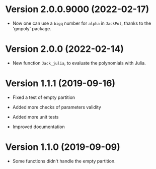 # Version 2.0.0.9000 (2022-02-17)

- Now one can use a `bigq` number for `alpha` in `JackPol`, thanks to the 
'gmpoly' package.


# Version 2.0.0 (2022-02-14)

- New function `Jack_julia`, to evaluate the polynomials with Julia.


# Version 1.1.1 (2019-09-16)

- Fixed a test of empty partition

- Added more checks of parameters validity

- Added more unit tests

- Improved documentation


# Version 1.1.0 (2019-09-09)

- Some functions didn't handle the empty partition.


